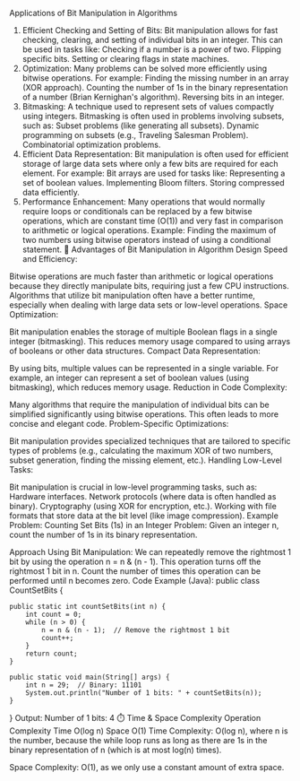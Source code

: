 Applications of Bit Manipulation in Algorithms
1. Efficient Checking and Setting of Bits:
Bit manipulation allows for fast checking, clearing, and setting of individual bits in an integer. This can be used in tasks like:
Checking if a number is a power of two.
Flipping specific bits.
Setting or clearing flags in state machines.
2. Optimization:
Many problems can be solved more efficiently using bitwise operations. For example:
Finding the missing number in an array (XOR approach).
Counting the number of 1s in the binary representation of a number (Brian Kernighan's algorithm).
Reversing bits in an integer.
3. Bitmasking:
A technique used to represent sets of values compactly using integers. Bitmasking is often used in problems involving subsets, such as:
Subset problems (like generating all subsets).
Dynamic programming on subsets (e.g., Traveling Salesman Problem).
Combinatorial optimization problems.
4. Efficient Data Representation:
Bit manipulation is often used for efficient storage of large data sets where only a few bits are required for each element. For example:
Bit arrays are used for tasks like:
Representing a set of boolean values.
Implementing Bloom filters.
Storing compressed data efficiently.
5. Performance Enhancement:
Many operations that would normally require loops or conditionals can be replaced by a few bitwise operations, which are constant time (O(1)) and very fast in comparison to arithmetic or logical operations.
Example: Finding the maximum of two numbers using bitwise operators instead of using a conditional statement.
🔧 Advantages of Bit Manipulation in Algorithm Design
Speed and Efficiency:

Bitwise operations are much faster than arithmetic or logical operations because they directly manipulate bits, requiring just a few CPU instructions.
Algorithms that utilize bit manipulation often have a better runtime, especially when dealing with large data sets or low-level operations.
Space Optimization:

Bit manipulation enables the storage of multiple Boolean flags in a single integer (bitmasking). This reduces memory usage compared to using arrays of booleans or other data structures.
Compact Data Representation:

By using bits, multiple values can be represented in a single variable. For example, an integer can represent a set of boolean values (using bitmasking), which reduces memory usage.
Reduction in Code Complexity:

Many algorithms that require the manipulation of individual bits can be simplified significantly using bitwise operations. This often leads to more concise and elegant code.
Problem-Specific Optimizations:

Bit manipulation provides specialized techniques that are tailored to specific types of problems (e.g., calculating the maximum XOR of two numbers, subset generation, finding the missing element, etc.).
Handling Low-Level Tasks:

Bit manipulation is crucial in low-level programming tasks, such as:
Hardware interfaces.
Network protocols (where data is often handled as binary).
Cryptography (using XOR for encryption, etc.).
Working with file formats that store data at the bit level (like image compression).
 Example Problem: Counting Set Bits (1s) in an Integer
Problem:
Given an integer n, count the number of 1s in its binary representation.

Approach Using Bit Manipulation:
We can repeatedly remove the rightmost 1 bit by using the operation n = n & (n - 1). This operation turns off the rightmost 1 bit in n.
Count the number of times this operation can be performed until n becomes zero.
Code Example (Java):
public class CountSetBits {
    
    public static int countSetBits(int n) {
        int count = 0;
        while (n > 0) {
            n = n & (n - 1);  // Remove the rightmost 1 bit
            count++;
        }
        return count;
    }

    public static void main(String[] args) {
        int n = 29;  // Binary: 11101
        System.out.println("Number of 1 bits: " + countSetBits(n));
    }
}
Output:
Number of 1 bits: 4
⏱️ Time & Space Complexity
Operation	Complexity
Time	O(log n)
Space	O(1)
Time Complexity: O(log n), where n is the number, because the while loop runs as long as there are 1s in the binary representation of n (which is at most log(n) times).

Space Complexity: O(1), as we only use a constant amount of extra space.
